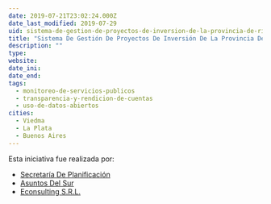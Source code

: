 ```yaml
---
date: 2019-07-21T23:02:24.000Z
date_last_modified: 2019-07-29
uid: sistema-de-gestion-de-proyectos-de-inversion-de-la-provincia-de-rio-negro
title: "Sistema De Gestión De Proyectos De Inversión De La Provincia De Río Negro"
description: ""
type: 
website: 
date_ini: 
date_end: 
tags:
  - monitoreo-de-servicios-publicos
  - transparencia-y-rendicion-de-cuentas
  - uso-de-datos-abiertos
cities: 
  - Viedma
  - La Plata
  - Buenos Aires
---
```


Esta iniciativa fue realizada por:

- [Secretaría De Planificación](/i/secretaria-de-planificacion.html)
- [Asuntos Del Sur](/i/asuntos-del-sur.html)
- [Econsulting S.R.L.](/i/econsulting-s-r-l.html)
